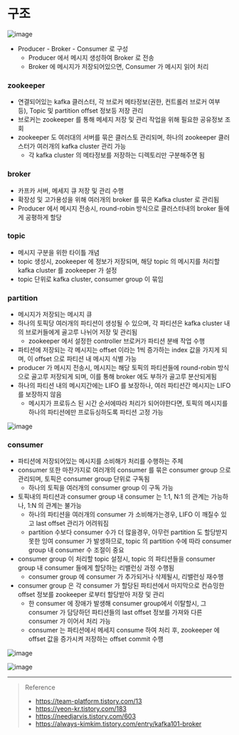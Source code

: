 # 구조

![image](https://user-images.githubusercontent.com/48702893/149144910-d9f5199a-575c-4fe6-8187-c3a0cdc3f6f7.png)

* Producer - Broker - Consumer 로 구성
	* Producer 에서 메시지 생성하여 Broker 로 전송
	* Broker 에 메시지가 저장되어있으면, Consumer 가 메시지 읽어 처리

### zookeeper
* 연결되어있는 kafka 클러스터, 각 브로커 메타정보(권한, 컨트롤러 브로커 여부 등), Topic 및 partition offset 정보등 저장 관리 
* 브로커는 zookeeper 를 통해 메세지 저장 및 관리 작업을 위해 필요한 공유정보 조회
* zookeeper 도 여러대의 서버를 묶은 클러스토 관리되며, 하나의 zookeeper 클러스터가 여러개의 kafka cluster 관리 가능
	* 각 kafka cluster 의 메타정보를 저장하는 디렉토리만 구분해주면 됨

### broker
* 카프카 서버, 메세지 큐 저장 및 관리 수행
* 확장성 및 고가용성을 위해 여러개의 broker 를 묶은 Kafka cluster 로 관리됨
* Producer 에서 메시지 전송시, round-robin 방식으로 클러스터내의 broker 들에게 공평하게 할당

### topic
* 메시지 구분을 위한 타이틀 개념
* topic 생성시, zookeeper 에 정보가 저장되며, 해당 topic 의 메시지를 처리할 kafka cluster 를 zookeeper 가 설정
* topic 단위로 kafka cluster, consumer group 이 묶임

### partition
* 메시지가 저장되는 메시지 큐
* 하나의 토픽당 여러개의 파티션이 생성될 수 있으며, 각 파티션은 kafka cluster 내의 브로커들에게 골고루 나뉘어 저장 및 관리됨
	* zookeeper 에서 설정한 controller 브로커가 파티션 분배 작업 수행
* 파티션에 저장되는 각 메시지는 offset 이라는 1씩 증가하는 index 값을 가지게 되며, 이 offset 으로 파티션 내 메시지 식별 가능
* producer 가 메시지 전송시, 메시지는 해당 토픽의 파티션들에 round-robin 방식으로 골고루 저장되게 되며, 이를 통해 broker 에도 부하가 골고루 분산되게됨
* 하나의 파티션 내의 메시지간에는 LIFO 를 보장하나, 여러 파티션간 메시지는 LIFO 를 보장하지 않음
	* 메시지가 프로듀스 된 시간 순서에따라 처리가 되어야한다면, 토픽의 메시지를 하나의 파티션에만 프로듀싱하도록 파티션 고정 가능

![image](https://user-images.githubusercontent.com/48702893/149141998-24c29f47-c66d-4534-810c-3aae65f65cae.png)

### consumer
* 파티션에 저장되어있는 메시지를 소비해가 처리를 수행하는 주체
* consumer 또한 마찬가지로 여러개의 consumer 를 묶은 consumer group 으로 관리되며, 토픽은 consumer group 단위로 구독됨
	* 하나의 토픽을 여러개의 consumer group 이 구독 가능
* 토픽내의 파티션과 consumer group 내 consumer 는 1:1, N:1 의 관계는 가능하나, 1:N 의 관계는 불가능
	* 하나의 파티션을 여러개의 consumer 가 소비해가는경우, LIFO 이 깨질수 있고 last offset 관리가 어려워짐
	* partition 수보다 consumer 수가 더 많을경우, 아무런 partition 도 할당받지 못한 잉여 consumer 가 발생하므로, topic 의 partition 수에 따라 consumer group 내 consumer 수 조절이 중요
* consumer group 이 처리할 topic 설정시, topic 의 파티션들을 consumer group 내 consumer 들에게 할당하는 리밸런싱 과정 수행됨
	* consumer group 에 consumer 가 추가되거나 삭제될시, 리밸런싱 재수행
* consumer group 은 각 consumer 가 할당된 파티션에서 마지막으로 컨슈밍한 offset 정보를 zookeeper 로부터 할당받아 저장 및 관리
	* 한 consumer 에 장애가 발생해 consumer group에서 이탈할시, 그 consumer 가 담당하던 파티션들의 last offset 정보를 가져와 다른 consumer 가 이어서 처리 가능
	* consumer 는 파티션에서 메세지 consume 하여 처리 후, zookeeper 에 offset 값을 증가시켜 저장하는 offset commit 수행
	
![image](https://user-images.githubusercontent.com/48702893/149145169-80291447-9b7e-45e0-a62a-b46fdd111892.png)	

![image](https://user-images.githubusercontent.com/48702893/148679230-bd963a9a-4381-431f-86fa-d5cc01e89b49.png)

***
> Reference
> * https://team-platform.tistory.com/13
> * https://yeon-kr.tistory.com/183
> * https://needjarvis.tistory.com/603
> * https://always-kimkim.tistory.com/entry/kafka101-broker